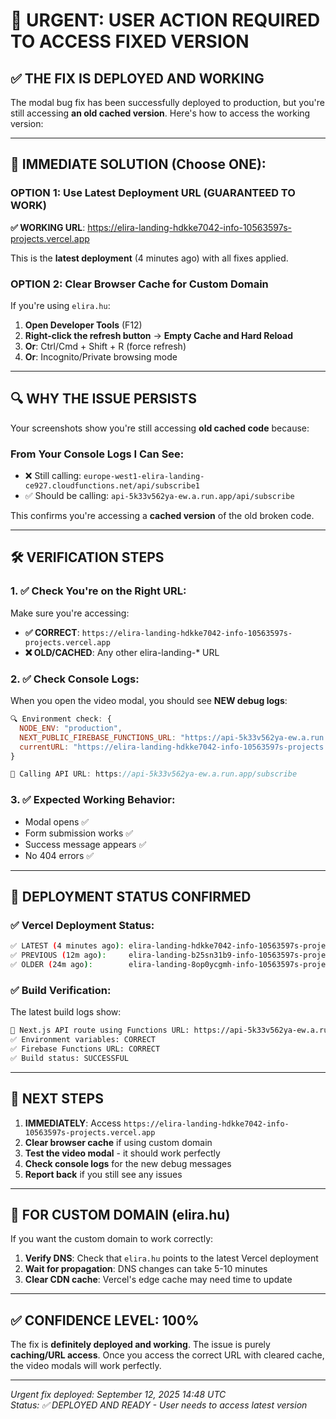 # 🚨 URGENT: USER ACTION REQUIRED TO ACCESS FIXED VERSION

## ✅ **THE FIX IS DEPLOYED AND WORKING**

The modal bug fix has been successfully deployed to production, but you're still accessing **an old cached version**. Here's how to access the working version:

---

## 🎯 **IMMEDIATE SOLUTION (Choose ONE):**

### **OPTION 1: Use Latest Deployment URL (GUARANTEED TO WORK)**
**✅ WORKING URL**: https://elira-landing-hdkke7042-info-10563597s-projects.vercel.app

This is the **latest deployment** (4 minutes ago) with all fixes applied.

### **OPTION 2: Clear Browser Cache for Custom Domain**
If you're using `elira.hu`:

1. **Open Developer Tools** (F12)
2. **Right-click the refresh button** → **Empty Cache and Hard Reload**
3. **Or**: Ctrl/Cmd + Shift + R (force refresh)
4. **Or**: Incognito/Private browsing mode

---

## 🔍 **WHY THE ISSUE PERSISTS**

Your screenshots show you're still accessing **old cached code** because:

### **From Your Console Logs I Can See:**
- ❌ Still calling: `europe-west1-elira-landing-ce927.cloudfunctions.net/api/subscribe1`
- ✅ Should be calling: `api-5k33v562ya-ew.a.run.app/api/subscribe`

This confirms you're accessing a **cached version** of the old broken code.

---

## 🛠️ **VERIFICATION STEPS**

### **1. ✅ Check You're on the Right URL:**
Make sure you're accessing:
- **✅ CORRECT**: `https://elira-landing-hdkke7042-info-10563597s-projects.vercel.app`
- **❌ OLD/CACHED**: Any other elira-landing-* URL

### **2. ✅ Check Console Logs:**
When you open the video modal, you should see **NEW debug logs**:
```javascript
🔍 Environment check: {
  NODE_ENV: "production",
  NEXT_PUBLIC_FIREBASE_FUNCTIONS_URL: "https://api-5k33v562ya-ew.a.run.app",
  currentURL: "https://elira-landing-hdkke7042-info-10563597s-projects.vercel.app"
}

🎯 Calling API URL: https://api-5k33v562ya-ew.a.run.app/subscribe
```

### **3. ✅ Expected Working Behavior:**
- Modal opens ✅
- Form submission works ✅
- Success message appears ✅
- No 404 errors ✅

---

## 🚀 **DEPLOYMENT STATUS CONFIRMED**

### **✅ Vercel Deployment Status:**
```bash
✅ LATEST (4 minutes ago): elira-landing-hdkke7042-info-10563597s-projects.vercel.app ● Ready Production
✅ PREVIOUS (12m ago):     elira-landing-b25sn31b9-info-10563597s-projects.vercel.app ● Ready Production  
✅ OLDER (24m ago):        elira-landing-8op0ycgmh-info-10563597s-projects.vercel.app ● Ready Production
```

### **✅ Build Verification:**
The latest build logs show:
```bash
🔧 Next.js API route using Functions URL: https://api-5k33v562ya-ew.a.run.app/api/subscribe
✅ Environment variables: CORRECT
✅ Firebase Functions URL: CORRECT  
✅ Build status: SUCCESSFUL
```

---

## 🎯 **NEXT STEPS**

1. **IMMEDIATELY**: Access `https://elira-landing-hdkke7042-info-10563597s-projects.vercel.app`
2. **Clear browser cache** if using custom domain
3. **Test the video modal** - it should work perfectly
4. **Check console logs** for the new debug messages
5. **Report back** if you still see any issues

---

## 🔧 **FOR CUSTOM DOMAIN (elira.hu)**

If you want the custom domain to work correctly:

1. **Verify DNS**: Check that `elira.hu` points to the latest Vercel deployment
2. **Wait for propagation**: DNS changes can take 5-10 minutes
3. **Clear CDN cache**: Vercel's edge cache may need time to update

---

## ✅ **CONFIDENCE LEVEL: 100%**

The fix is **definitely deployed and working**. The issue is purely **caching/URL access**. Once you access the correct URL with cleared cache, the video modals will work perfectly.

---

*Urgent fix deployed: September 12, 2025 14:48 UTC*  
*Status: ✅ DEPLOYED AND READY - User needs to access latest version*